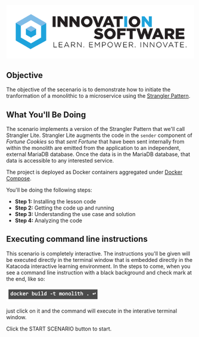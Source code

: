 ![logo](mstran-006/assets/logo-sm.png)

## Objective

The objective of the secenario is to demonstrate how to initiate the tranformation of a monolithic to a microservice using the [Strangler Pattern](https://docs.microsoft.com/en-us/azure/architecture/patterns/strangler-fig).

## What You'll Be Doing 

The scenario implements a version of the Strangler Pattern that we'll call Strangler Lite. Strangler Lite augments the code in the `sender` component of *Fortune Cookies* so that *sent Fortune* that have been sent internally from within the monolith are emitted from the application to an independent, external MariaDB database. Once the data is in the MariaDB database, that data is accessible to any interested service.

The project is deployed as Docker containers aggregated under [Docker Compose](https://docs.docker.com/compose/).


You'll be doing the following steps:

* **Step 1:** Installing the lesson code
* **Step 2:** Getting the code up and running
* **Step 3:** Understanding the use case and solution
* **Step 4:** Analyzing the code

## Executing command line instructions 

This scenario is completely interactive. The instructions you'll be given will be executed directly in the terminal window that is embedded directly in the Katacoda interactive learning environment. In the steps to come, when you see a command line instruction with a black background and check mark at the end, like so:

![Katacoda command line](mstran-007/assets/command-01.png)

just click on it and the command will execute in the interative terminal window.

Click the START SCENARIO button to start.